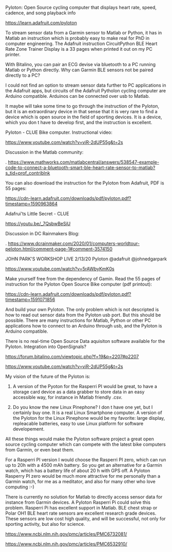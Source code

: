 Pyloton: Open Source cycling computer that displays heart rate, speed, cadence, and song playback info

https://learn.adafruit.com/pyloton

To stream sensor data from a Garmin sensor to Matlab or Python, it has in Matlab an instruction which is probably easy to make real for PhD in computer engineering. The Adafruit instruction CircuitPython BLE Heart Rate Zone Trainer Display is a 33 pages when printed it out on my PC printer.

With Bitalino, you can pair an ECG devise via bluetooth to a PC running Matlab or Python directly. Why can Garmin BLE sensors not be paired directly to a PC?

I could not find an option to stream sensor data further to PC applications in the Adafruit apps, but circuits of the Adafruit Pytholon cycling computer are Arduino compatible. Arduinos can be connected over usb to Matlab. 

It maybe will take some time to go through the instruction of the Pyloton, but it is an extraordinary device in that sense that it is very rare to find a device which is open source in the field of sporting devices. It is a device, which you don t have to develop first, and the instruction is excellent.

Pyloton - CLUE Bike computer. Instructional video:

https://www.youtube.com/watch?v=viR-2dUP55g&t=2s

Discussion in the Matlab community:

.
https://www.mathworks.com/matlabcentral/answers/538547-example-code-to-connect-a-bluetooth-smart-ble-heart-rate-sensor-to-matlab?s_tid=prof_contriblnk


You can also download the instruction for the Pyloton from Adafruit, PDF is 55 pages:

https://cdn-learn.adafruit.com/downloads/pdf/pyloton.pdf?timestamp=1590963864

Adafrui'ts Little Secret - CLUE

https://youtu.be/_7QsbwBeSiU


Discussion in DC Rainmakers Blog:

.
https://www.dcrainmaker.com/2020/01/computers-worldtour-peloton.html/comment-page-1#comment-3574150

JOHN PARK'S WORKSHOP LIVE 2/13/20 Pyloton @adafruit @johnedgarpark 

https://www.youtube.com/watch?v=5rAWbyKmK0s

Make yourself free from the dependency of Gamin. Read the 55 pages of instruction for the Pyloton Open Source Bike computer (pdf printout):

https://cdn-learn.adafruit.com/downloads/pdf/pyloton.pdf?timestamp=1591071856

And build your own Pyloton. The only problem which is not descripted is how to read out sensor data from the Pyloton usb port. But this should be possible. There are many instructions for Matlab, Python or other PC applications how to connect to an Arduino through usb, and the Pyloton is Arduino compatible.

There is no real-time Open Source Data aquisiton software available for the Pyloton. Integration into OpenSignals?

https://forum.bitalino.com/viewtopic.php?f=19&p=2207#p2207

https://www.youtube.com/watch?v=viR-2dUP55g&t=2s

My vision of the future of the Pyloton is:

1. A version of the Pyoton for the Rasperri PI would be great, to have a storage card device as a data grabber to store data in an easy accessible way, for instance in Matlab friendly .csv. 

2. Do you know the new Linux Pinephone? I don t have one yet, but I certainly buy one. It is a real Linux Smartphone computer. A version of the Pyloton for the Linux Pinephone would be my favorite: large display, repleacable batteries, easy to use Linux platform for software developement. 

All these things would make the Pyloton software project a great open source cycling computer which can compete with the latest bike computers from Garmin, or even beat them.

For a Rasperri PI version I would choose the Rasperri PI zero, which can run up to 20h with a 4500 mAh battery. So you get an alternative for a Garmin watch, which has a battery life of about 20 h with GPS off. A Pyloton Rasperry PI zero would be much more attractive for me personally than  a Garmin watch, for me as a meditator, and also for many other who love computing :-)

There is currently no solution for Matlab to directly access sensor data for instance from Garmin devices. A Pyloton Rasperri Pi could solve this problem. Rasperri Pi has excellent support in Matlab. BLE chest strap or Polar OH1 BLE heart rate  sensors are excellent research grade devices. These sensors are low cost high quality, and will be successful, not only for sporting activity, but also for science.
 
https://www.ncbi.nlm.nih.gov/pmc/articles/PMC6732081/

https://www.ncbi.nlm.nih.gov/pmc/articles/PMC6532910/


